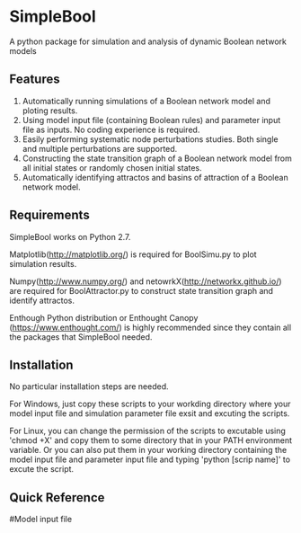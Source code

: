 SimpleBool
==========

A python package for simulation and analysis of dynamic Boolean network models


Features
--------
1. Automatically running simulations of a Boolean network model and ploting results. 
2. Using model input file (containing Boolean rules) and parameter input file as inputs. No coding experience is required.
3. Easily performing systematic node perturbations studies. Both single and multiple perturbations are supported.
4. Constructing the state transition graph of a Boolean network model from all initial states or randomly chosen initial states.
5. Automatically identifying attractos and basins of attraction of a Boolean network model. 

Requirements
------------
SimpleBool works on Python 2.7. 

Matplotlib(http://matplotlib.org/) is required for BoolSimu.py to plot simulation results.

Numpy(http://www.numpy.org/) and netowrkX(http://networkx.github.io/) are required for BoolAttractor.py to construct state transition graph and identify attractos.

Enthough Python distribution or Enthought Canopy (https://www.enthought.com/) is highly recommended since they contain all the packages that SimpleBool needed.

Installation
-------------
No particular installation steps are needed.

For Windows, just copy these scripts to your workding directory where your model input file and simulation parameter file exsit and excuting the scripts.

For Linux, you can change the permission of the scripts to excutable using 'chmod +X' and copy them to some directory that in your PATH environment variable.
Or you can also put them in your working directory containing the model input file and parameter input file and typing 'python [scrip name]' to excute the script.


Quick Reference
---------------

#Model input file

